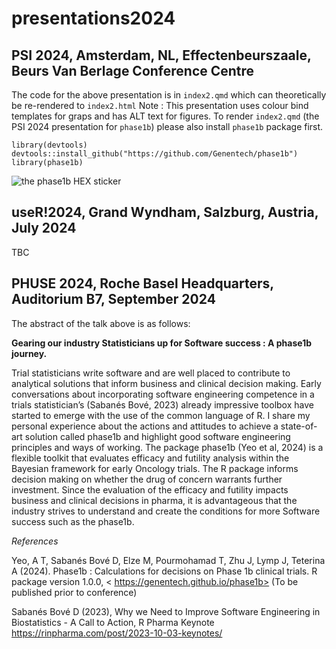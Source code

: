 # presentations2024

## PSI 2024, Amsterdam, NL, Effectenbeurszaale, Beurs Van Berlage Conference Centre

The code for the above presentation is in `index2.qmd` which can theoretically be re-rendered to `index2.html`
Note : This presentation uses colour bind templates for graps and has ALT text for figures. 
To render `index2.qmd` (the PSI 2024 presentation for `phase1b`) please also install `phase1b` package first.

```{r}
library(devtools)
devtools::install_github("https://github.com/Genentech/phase1b")
library(phase1b)
```
![the phase1b HEX sticker](imgaes/hex3.png)

## useR!2024, Grand Wyndham, Salzburg, Austria, July 2024

TBC

## PHUSE 2024, Roche Basel Headquarters, Auditorium B7, September 2024

The abstract of the talk above is as follows:

**Gearing our industry Statisticians up for Software success : A phase1b journey.**

Trial statisticians write software and are well placed to contribute to analytical solutions that inform business and clinical decision making. Early conversations about incorporating software engineering competence in a trials statistician’s (Sabanés Bové, 2023) already impressive toolbox have started to emerge with the use of the common language of R. I share my personal experience about the actions and attitudes to achieve a state-of-art solution called phase1b and highlight good software engineering principles and ways of working. The package phase1b (Yeo et al, 2024)  is a flexible toolkit that evaluates efficacy and futility analysis within the Bayesian framework for early Oncology trials. The R package informs decision making on whether the drug of concern warrants further investment. Since the evaluation of the efficacy and futility impacts business and clinical decisions in pharma, it is advantageous that the industry strives to understand and create the conditions for more Software success such as the phase1b.		
				 	 	 		
_References_

Yeo, A T, Sabanés Bové D, Elze M, Pourmohamad T, Zhu J, Lymp J, Teterina A (2024).
Phase1b : Calculations for decisions on Phase 1b clinical trials. R package
version 1.0.0, < https://genentech.github.io/phase1b>
(To be published prior to conference)

Sabanés Bové D (2023), Why we Need to Improve Software Engineering in Biostatistics - A Call to Action, 
R Pharma Keynote <https://rinpharma.com/post/2023-10-03-keynotes/>
